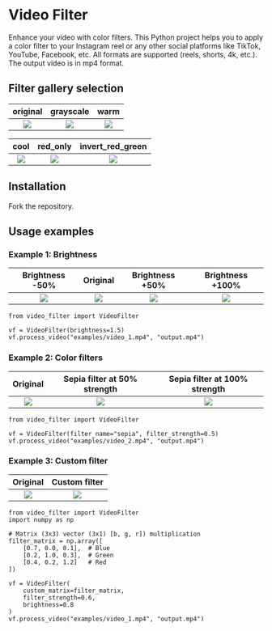 # Video Filter

Enhance your video with color filters. This Python project helps
you to apply a color filter to your Instagram reel or any other social platforms
like TikTok, YouTube, Facebook, etc. All formats are supported (reels, shorts,
4k, etc.). The output video is in mp4 format.

## Filter gallery selection

original | grayscale | warm |
:---:|:---:|:---:
![](examples/video_2.gif) | ![](examples/video_2_grayscale.gif) | ![](examples/video_2_warm.gif)

cool | red_only | invert_red_green
:---:|:---:|:---:
![](examples/video_2_cool.gif) | ![](examples/video_2_red_only.gif) | ![](examples/video_2_invert_red_green.gif)

## Installation

Fork the repository.

## Usage examples

### Example 1: Brightness

Brightness -50% | Original | Brightness +50% | Brightness +100%
:---:|:---:|:---:|:---:
![](examples/video_1_brightness_50.gif) | ![](examples/video_1.gif) | ![](examples/video_1_brightness_150.gif) | ![](examples/video_1_brightness_200.gif)

```
from video_filter import VideoFilter

vf = VideoFilter(brightness=1.5)
vf.process_video("examples/video_1.mp4", "output.mp4")
```

### Example 2: Color filters

Original | Sepia filter at 50% strength | Sepia filter at 100% strength
:---:|:---:|:---:
![](examples/video_2.gif) |  ![](examples/video_2_sepia_50.gif) | ![](examples/video_2_sepia_100.gif)

```
from video_filter import VideoFilter

vf = VideoFilter(filter_name="sepia", filter_strength=0.5)
vf.process_video("examples/video_2.mp4", "output.mp4")
```

### Example 3: Custom filter

Original      |  Custom filter
:-------------------------:|:-------------------------:
![](examples/video_1.gif) |  ![](examples/video_1_custom.gif)

```
from video_filter import VideoFilter
import numpy as np

# Matrix (3x3) vector (3x1) [b, g, r]) multiplication
filter_matrix = np.array([
    [0.7, 0.0, 0.1],  # Blue
    [0.2, 1.0, 0.3],  # Green
    [0.4, 0.2, 1.2]   # Red
])

vf = VideoFilter(
    custom_matrix=filter_matrix,
    filter_strength=0.6,
    brightness=0.8
)
vf.process_video("examples/video_1.mp4", "output.mp4")
```
